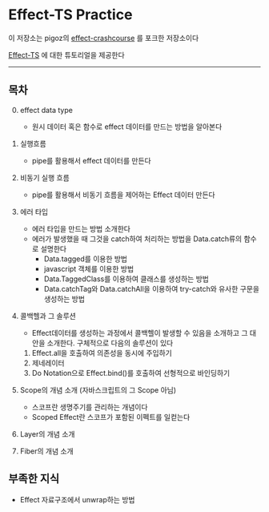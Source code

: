 # Effect-TS Practice

이 저장소는 pigoz의 [effect-crashcourse](https://github.com/pigoz/effect-crashcourse) 를 포크한 저장소이다

[Effect-TS](https://github.com/Effect-TS/io) 에 대한 튜토리얼을 제공한다

---

## 목차 

0. effect data type 
   - 원시 데이터 혹은 함수로 effect 데이터를 만드는 방법을 알아본다

1. 실행흐름
   - pipe를 활용해서 effect 데이터를 만든다

2. 비동기 실행 흐름
   - pipe를 활용해서 비동기 흐름을 제어하는 Effect 데이터 만든다

3. 에러 타입
   - 에러 타입을 만드는 방법 소개한다
   - 에러가 발생했을 때 그것을 catch하여 처리하는 방법을 Data.catch류의 함수로 설명한다
      - Data.tagged를 이용한 방법
      - javascript 객체를 이용한 방법
      - Data.TaggedClass를 이용하여 클래스를 생성하는 방법
      - Data.catchTag와 Data.catchAll을 이용하여 try-catch와 유사한 구문을 생성하는 방법


4. 콜백헬과 그 솔루션
   - Effect데이터를 생성하는 과정에서 콜백헬이 발생할 수 있음을 소개하고 그 대안을 소개한다. 구체적으로 다음의 솔루션이 있다
   1. Effect.all을 호출하여 의존성을 동시에 주입하기
   2. 제네레이터
   3. Do Notation으로 Effect.bind()를 호출하여 선형적으로 바인딩하기


5. Scope의 개념 소개 (자바스크립트의 그 Scope 아님)
   - 스코프란 생명주기를 관리하는 개념이다
   - Scoped Effect란 스코프가 포함된 이펙트를 일컫는다

6. Layer의 개념 소개

7. Fiber의 개념 소개


## 부족한 지식

- Effect 자료구조에서 unwrap하는 방법